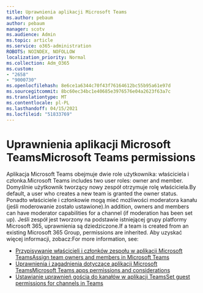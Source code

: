 ```yaml
---
title: Uprawnienia aplikacji Microsoft Teams
ms.author: pebaum
author: pebaum
manager: scotv
ms.audience: Admin
ms.topic: article
ms.service: o365-administration
ROBOTS: NOINDEX, NOFOLLOW
localization_priority: Normal
ms.collection: Adm_O365
ms.custom:
- "2658"
- "9000730"
ms.openlocfilehash: 8e6ce1a6344c70f43f76164612bc55b95a61e97d
ms.sourcegitcommit: 8bc60ec34bc1e40685e3976576e04a2623f63a7c
ms.translationtype: MT
ms.contentlocale: pl-PL
ms.lasthandoff: 04/15/2021
ms.locfileid: "51833769"
---
```

# <a name="microsoft-teams-permissions"></a><span data-ttu-id="49156-102">Uprawnienia aplikacji Microsoft Teams</span><span class="sxs-lookup"><span data-stu-id="49156-102">Microsoft Teams permissions</span></span>

<span data-ttu-id="49156-103">Aplikacja Microsoft Teams obejmuje dwie role użytkownika: właściciela i członka.</span><span class="sxs-lookup"><span data-stu-id="49156-103">Microsoft Teams includes two user roles: owner and member.</span></span> <span data-ttu-id="49156-104">Domyślnie użytkownik tworzący nowy zespół otrzymuje rolę właściciela.</span><span class="sxs-lookup"><span data-stu-id="49156-104">By default, a user who creates a new team is granted the owner status.</span></span> <span data-ttu-id="49156-105">Ponadto właściciele i członkowie mogą mieć możliwości moderatora kanału (jeśli moderowanie zostało ustawione).</span><span class="sxs-lookup"><span data-stu-id="49156-105">In addition, owners and members can have moderator capabilities for a channel (if moderation has been set up).</span></span> <span data-ttu-id="49156-106">Jeśli zespół jest tworzony na podstawie istniejącej grupy platformy Microsoft 365, uprawnienia są dziedziczone.</span><span class="sxs-lookup"><span data-stu-id="49156-106">If a team is created from an existing Microsoft 365 Group, permissions are inherited.</span></span> <span data-ttu-id="49156-107">Aby uzyskać więcej informacji, zobacz:</span><span class="sxs-lookup"><span data-stu-id="49156-107">For more information, see:</span></span>

- [<span data-ttu-id="49156-108">Przypisywanie właścicieli i członków zespołu w aplikacji Microsoft Teams</span><span class="sxs-lookup"><span data-stu-id="49156-108">Assign team owners and members in Microsoft Teams</span></span>](https://docs.microsoft.com/microsoftteams/assign-roles-permissions)
- [<span data-ttu-id="49156-109">Uprawnienia i zagadnienia dotyczące aplikacji Microsoft Teams</span><span class="sxs-lookup"><span data-stu-id="49156-109">Microsoft Teams apps permissions and considerations</span></span>](https://docs.microsoft.com/microsoftteams/app-permissions)
- [<span data-ttu-id="49156-110">Ustawianie uprawnień gościa do kanałów w aplikacji Teams</span><span class="sxs-lookup"><span data-stu-id="49156-110">Set guest permissions for channels in Teams</span></span>](https://support.office.com/article/4756c468-2746-4bfd-a582-736d55fcc169)
